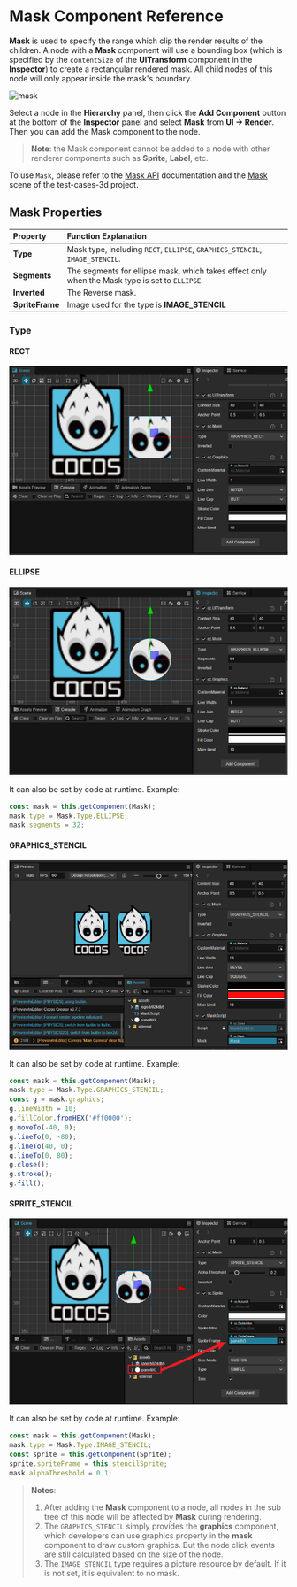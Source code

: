 # Mask Component Reference

__Mask__ is used to specify the range which clip the render results of the children. A node with a __Mask__ component will use a bounding box (which is specified by the `contentSize` of the __UITransform__ component in the __Inspector__) to create a rectangular rendered mask. All child nodes of this node will only appear inside the mask's boundary.

![mask](mask/mask.png)

Select a node in the __Hierarchy__ panel, then click the __Add Component__ button at the bottom of the __Inspector__ panel and select __Mask__ from __UI -> Render__. Then you can add the Mask component to the node.

> __Note__: the Mask component cannot be added to a node with other renderer components such as __Sprite__, __Label__, etc.

To use `Mask`, please refer to the [Mask API](__APIDOC__/en/class/Mask) documentation and the [Mask](https://github.com/cocos/cocos-test-projects/tree/v3.7/assets/cases/ui/08.mask) scene of the test-cases-3d project.

## Mask Properties

| Property | Function Explanation |
| :-------------- | :----------- |
| **Type**           | Mask type, including `RECT`, `ELLIPSE`, `GRAPHICS_STENCIL`, `IMAGE_STENCIL`. |
| **Segments**       | The segments for ellipse mask, which takes effect only when the Mask type is set to `ELLIPSE`.   |
| **Inverted**       | The Reverse mask. |
| **SpriteFrame**       | Image used for the type is **IMAGE_STENCIL** |

### Type

#### RECT

![mask](mask/mask-rect.png)

#### ELLIPSE

![mask](mask/mask-ellipse.png)

It can also be set by code at runtime. Example:

```ts
const mask = this.getComponent(Mask);
mask.type = Mask.Type.ELLIPSE;
mask.segments = 32;
```

#### GRAPHICS_STENCIL

![mask](mask/mask-graphics.png)

It can also be set by code at runtime. Example:

```ts
const mask = this.getComponent(Mask);
mask.type = Mask.Type.GRAPHICS_STENCIL;
const g = mask.graphics;
g.lineWidth = 10;
g.fillColor.fromHEX('#ff0000');
g.moveTo(-40, 0);
g.lineTo(0, -80);
g.lineTo(40, 0);
g.lineTo(0, 80);
g.close();
g.stroke();
g.fill();
```

#### SPRITE_STENCIL

![mask](mask/mask-image.png)

It can also be set by code at runtime. Example:

```ts
const mask = this.getComponent(Mask);
mask.type = Mask.Type.IMAGE_STENCIL;
const sprite = this.getComponent(Sprite);
sprite.spriteFrame = this.stencilSprite;
mask.alphaThreshold = 0.1;
```

> __Notes__:
> 1. After adding the __Mask__ component to a node, all nodes in the sub tree of this node will be affected by __Mask__ during rendering.
> 2. The `GRAPHICS_STENCIL` simply provides the __graphics__ component, which developers can use graphics property in the __mask__ component to draw custom graphics. But the node click events are still calculated based on the size of the node.
> 3. The `IMAGE_STENCIL` type requires a picture resource by default. If it is not set, it is equivalent to no mask.
